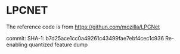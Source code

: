 # LPCNET

The reference code is from https://githun.com/mozilla/LPCNet

commit: SHA-1: b7d25ace1cc0a49261c43499fae7ebf4cec1c936  Re-enabling quantized feature dump
